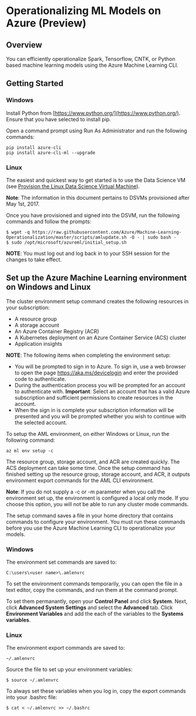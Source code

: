 # Operationalizing ML Models on Azure (Preview)

## Overview

You can efficiently operationalize Spark, Tensorflow, CNTK, or Python based machine learning models using the Azure Machine Learning CLI.

## Getting Started

### Windows

Install Python from [https://www.python.org/](https://www.python.org/). Ensure that you have selected to install pip.

Open a command prompt using Run As Administrator and run the following commands:

    pip install azure-cli
    pip install azure-cli-ml --upgrade

### Linux

The easiest and quickest way to get started is to use the Data Science VM (see [Provision the Linux Data Science Virtual Machine](https://docs.microsoft.com/en-us/azure/machine-learning/machine-learning-data-science-linux-dsvm-intro)).

**Note**: The information in this document pertains to DSVMs provisioned after May 1st, 2017.

Once you have provisioned and signed into the DSVM, run the following commands and follow the prompts:

    $ wget -q https://raw.githubusercontent.com/Azure/Machine-Learning-Operationalization/master/scripts/amlupdate.sh -O - | sudo bash -
    $ sudo /opt/microsoft/azureml/initial_setup.sh
    
**NOTE**: You must log out and log back in to your SSH session for the changes to take effect.

## Set up the Azure Machine Learning environment on Windows and Linux

The cluster environment setup command creates the following resources in your subscription:

* A resource group
* A storage account
* An Azure Container Registry (ACR)
* A Kubernetes deployment on an Azure Container Service (ACS) cluster
* Application insights

**NOTE**: The following items when completing the environment setup:

* You will be prompted to sign in to Azure. To sign in, use a web browser to open the page https://aka.ms/devicelogin and enter the provided code to authenticate.
* During the authentication process you will be prompted for an account to authenticate with. **Important**: Select an account that has a valid Azure subscription and sufficient permissions to create resources in the account.
* When the sign in is complete your subscription information will be presented and you will be prompted whether you wish to continue with the selected account.

To setup the AML environment, on either Windows or Linux, run the following command:

    az ml env setup -c
    
The resource group, storage account, and ACR are created quickly. The ACS deployment can take some time. Once the setup command has finished setting up the resource group, storage account, and ACR, it outputs environment export commands for the AML CLI environment. 

**Note**: If you do not supply a -c or -m parameter when you call the environment set up, the environment is configured a local only mode. If you choose this option, you will not be able to run any cluster mode commands.

The setup command saves a file in your home directory that contains commands to configure your environment. You must run these commands before you use the Azure Machine Learning CLI to operationalize your models.

### Windows 

The environment set commands are saved to:

    C:\users\<user name>\.amlenvrc
    
To set the environment commands temporarily, you can open the file in a text editor, copy the commands, and run them at the command prompt.

To set them permanantly, open your **Control Panel** and click **System**. Next, click **Advanced System Settings** and select the **Advanced** tab. Click **Environment Variables** and add the each of the variables to the **Systems variables**.

### Linux

The environment export commands are saved to:

    ~/.amlenvrc

Source the file to set up your environment variables: 

    $ source ~/.amlenvrc
    
To always set these variables when you log in, copy the export commands into your .bashrc file:

    $ cat < ~/.amlenvrc >> ~/.bashrc
    

